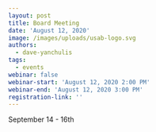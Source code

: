 ```yaml
---
layout: post
title: Board Meeting
date: 'August 12, 2020'
image: /images/uploads/usab-logo.svg
authors:
  - dave-yanchulis
tags:
  - events
webinar: false
webinar-start: 'August 12, 2020 2:00 PM'
webinar-end: 'August 12, 2020 3:00 PM'
registration-link: ''
---
```

 September 14 - 16th
